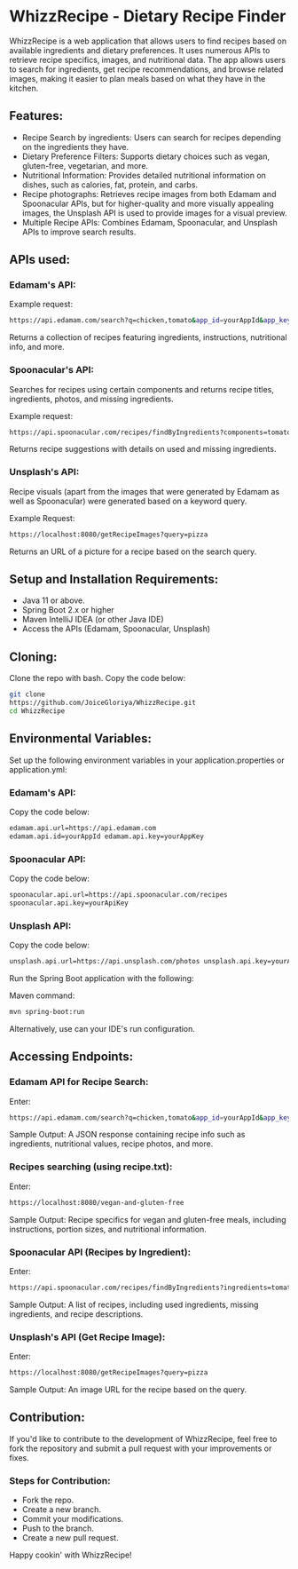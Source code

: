 # WhizzRecipe - Dietary Recipe Finder

WhizzRecipe is a web application that allows users to find recipes based on available ingredients and dietary preferences. It uses numerous APIs to retrieve recipe specifics, images, and nutritional data. The app allows users to search for ingredients, get recipe recommendations, and browse related images, making it easier to plan meals based on what they have in the kitchen.

## Features:
- Recipe Search by ingredients: Users can search for recipes depending on the ingredients they have.
- Dietary Preference Filters: Supports dietary choices such as vegan, gluten-free, vegetarian, and more.
- Nutritional Information: Provides detailed nutritional information on dishes, such as calories, fat, protein, and carbs.
- Recipe photographs: Retrieves recipe images from both Edamam and Spoonacular APIs, but for higher-quality and more visually appealing images, the Unsplash API is used to provide images for a visual preview.
- Multiple Recipe APIs: Combines Edamam, Spoonacular, and Unsplash APIs to improve search results.

## APIs used:

### Edamam's API:

Example request:
```bash
https://api.edamam.com/search?q=chicken,tomato&app_id=yourAppId&app_key=yourAppKey
```
Returns a collection of recipes featuring ingredients, instructions,
nutritional info, and more.

### Spoonacular's API:

Searches for recipes using certain components and returns recipe titles,
ingredients, photos, and missing ingredients. 

Example request:
```bash
https://api.spoonacular.com/recipes/findByIngredients?components=tomato,cheese&apiKey=yourApiKey
```
Returns recipe suggestions with details on used and missing ingredients.

### Unsplash's API:

Recipe visuals (apart from the images that were generated by Edamam as
well as Spoonacular) were generated based on a keyword query.

Example Request:
```bash
https://localhost:8080/getRecipeImages?query=pizza
```
Returns an URL of a picture for a recipe based on the search query.

## Setup and Installation Requirements:

- Java 11 or above. 
- Spring Boot 2.x or higher
- Maven IntelliJ IDEA (or other Java IDE) 
- Access the APIs (Edamam, Spoonacular, Unsplash)

## Cloning:

Clone the repo with bash.
Copy the code below:
```bash
git clone
https://github.com/JoiceGloriya/WhizzRecipe.git
cd WhizzRecipe
```

## Environmental Variables:

Set up the following environment variables in your application.properties or application.yml:

### Edamam\'s API:

Copy the code below:
```bash
edamam.api.url=https://api.edamam.com
edamam.api.id=yourAppId edamam.api.key=yourAppKey
```

### Spoonacular API:

Copy the code below:
```bash
spoonacular.api.url=https://api.spoonacular.com/recipes
spoonacular.api.key=yourApiKey
```

### Unsplash API:

Copy the code below:
```bash
unsplash.api.url=https://api.unsplash.com/photos unsplash.api.key=yourApiKey
```

Run the Spring Boot application with the following:

Maven command: 
```bash
mvn spring-boot:run
```

Alternatively, use can your IDE\'s run configuration.

## Accessing Endpoints: 

### Edamam API for Recipe Search:

Enter:
```bash
https://api.edamam.com/search?q=chicken,tomato&app_id=yourAppId&app_key=yourAppKey
```
Sample Output:
A JSON response containing recipe info such as ingredients, nutritional values, recipe photos, and more.

### Recipes searching (using recipe.txt):

Enter:
```bash
https://localhost:8080/vegan-and-gluten-free
```
Sample Output:
Recipe specifics for vegan and gluten-free meals, including instructions, portion sizes, and nutritional information.

### Spoonacular API (Recipes by Ingredient):

Enter: 
```bash
https://api.spoonacular.com/recipes/findByIngredients?ingredients=tomato,cheese&apiKey=yourApiKey
```
Sample Output: A list of recipes, including used ingredients, missing
ingredients, and recipe descriptions.

### Unsplash\'s API (Get Recipe Image):

Enter: 
```bash
https://localhost:8080/getRecipeImages?query=pizza
```
Sample Output:
An image URL for the recipe based on the query.

## Contribution:

If you\'d like to contribute to the development of WhizzRecipe, feel free to fork the repository and submit a pull request with your improvements or fixes.

### Steps for Contribution:
- Fork the repo.
- Create a new branch.
- Commit your modifications.
- Push to the branch.
- Create a new pull request.



Happy cookin' with WhizzRecipe!
